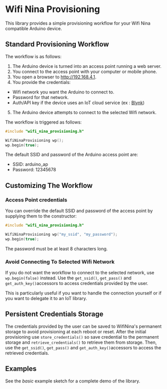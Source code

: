 # Wifi Nina Provisioning

This library provides a simple provisioning workflow for your Wifi Nina compatible Arduino device.

## Standard Provisioning Workflow

The workflow is as follows:

1. The Arduino device is turned into an access point running a web server.
2. You connect to the access point with your computer or mobile phone.
3. You open a browser to http://192.168.4.1.
4. You provide the credentials:
  - Wifi network you want the Arduino to connect to.
  - Password for that network.
  - Auth/API key if the device uses an IoT cloud service (ex : [Blynk](https://www.blynk.io))
5. The Arduino device attempts to connect to the selected Wifi network.

The workflow is triggered as follows:

```cpp
#include "wifi_nina_provisioning.h"

WifiNinaProvisioning wp();
wp.begin(true);
```

The default SSID and password of the Arduino access point are:
- SSID: arduino_ap
- Password: 12345678

## Customizing The Workflow

### Access Point credentials

You can override the default SSID and password of the access point by supplying them to the constructor:

```cpp
#include "wifi_nina_provisioning.h"

WifiNinaProvisioning wp("my_ssid", "my_password");
wp.begin(true);
```

The password must be at least 8 characters long.

### Avoid Connecting To Selected Wifi Network

If you do not want the workflow to connect to the selected network, use `wp.begin(false)` instead. Use the `get_ssid()`, `get_pass()` and `get_auth_key()`accessors to access credentials provided by the user.

This is particularly useful if you want to handle the connection yourself or if you want to delegate it to an IoT library.

## Persistent Credentials Storage

The credentials provided by the user can be saved to WifiNina's permanent storage to avoid provisioning at each reboot or reset. After the initial provisioning use `store_credentials()` so save credential to the permanent storage and `retrieve_credentials()` to retrieve them from storage. Then, use the `get_ssid()`, `get_pass()` and `get_auth_key()`accessors to access the retrieved credentials.

## Examples

See the _basic_ example sketch for a complete demo of the library.

